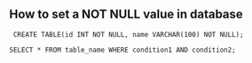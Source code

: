 <h2>How to set a NOT NULL value in database</h2>
 <pre><code> CREATE TABLE(id INT NOT NULL, name VARCHAR(100) NOT NULL);</Code></pre>
 <pre><code>SELECT * FROM table_name WHERE condition1 AND condition2;</code></pre>
